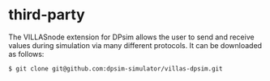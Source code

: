 # third-party

The VILLASnode extension for DPsim allows the user to send and receive values during simulation via many different protocols.
It can be downloaded as follows:

    $ git clone git@github.com:dpsim-simulator/villas-dpsim.git
